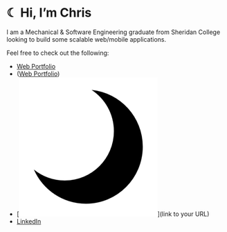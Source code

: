 # ☾ Hi, I’m Chris

I am a Mechanical & Software Engineering graduate from Sheridan College looking to build some scalable web/mobile applications. 

Feel free to check out the following:
* [Web Portfolio](https://ctapnio.com/)
* ([Web Portfolio](https://ctapnio.com/))
* [![name](PortolioLogo.png)](link to your URL)
* [LinkedIn](https://www.linkedin.com/in/ctapnio/)
